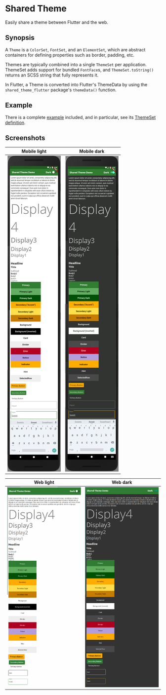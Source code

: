 # Shared Theme

Easily share a theme between Flutter and the web.

## Synopsis

A `Theme` is a `ColorSet`, `FontSet`, and an `ElementSet`, which
are abstract containers for defining properties such as border, padding, etc.

Themes are typically combined into a single `ThemeSet` per application. ThemeSet adds support for bundled `FontFace`s, and `ThemeSet.toString()` returns an SCSS string that fully represents it.

In Flutter, a Theme is converted into Flutter's ThemeData by using the `shared_theme_flutter` package's `themeData()` function.

## Example

There is a complete [example](https://github.com/jifalops/shared_theme/tree/master/example)
included, and in particular, see its
[ThemeSet definition](https://github.com/jifalops/shared_theme/blob/master/example/packages/base/lib/themes.dart).

<!-- ## [Tutorial, How-to, and explanation](doc/) -->

## Screenshots

Mobile light | Mobile dark
-|-
![mobile-light](example/images/mobile-light.png) | ![mobile-dark](example/images/mobile-dark.png)

Web light | Web dark
-|-
![web-light](example/images/web-light.png) | ![web-dark](example/images/web-dark.png)

